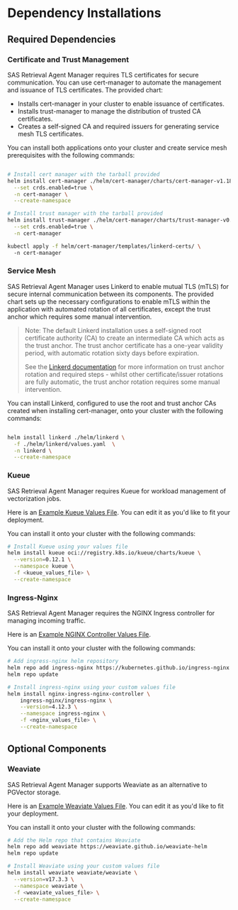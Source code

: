 # Dependency Installations

## Required Dependencies

### Certificate and Trust Management

SAS Retrieval Agent Manager requires TLS certificates for secure communication. You can use cert-manager to automate the
management and issuance of TLS certificates. The provided chart:

* Installs cert-manager in your cluster to enable issuance of certificates.
* Installs trust-manager to manage the distribution of trusted CA certificates.
* Creates a self-signed CA and required issuers for generating service mesh TLS certificates.

You can install both applications onto your cluster and create service mesh prerequisites with the following commands:

```bash

# Install cert manager with the tarball provided 
helm install cert-manager ./helm/cert-manager/charts/cert-manager-v1.18.2.tgz \
  --set crds.enabled=true \
  -n cert-manager \
  --create-namespace

# Install trust manager with the tarball provided 
helm install trust-manager ./helm/cert-manager/charts/trust-manager-v0.18.0.tgz \
  --set crds.enabled=true \
  -n cert-manager

kubectl apply -f helm/cert-manager/templates/linkerd-certs/ \ 
  -n cert-manager

```

### Service Mesh

SAS Retrieval Agent Manager uses Linkerd to enable mutual TLS (mTLS) for secure internal communication between its
components. The provided chart sets up the necessary configurations to enable mTLS within the application with automated
rotation of all certificates, except the trust anchor which requires some manual intervention.

> Note: The default Linkerd installation uses a self-signed root certificate authority (CA) to create an intermediate CA
> which acts as the trust anchor. The trust anchor certificate has a one-year validity period, with automatic rotation
> sixty days before expiration.
>
> See the [Linkerd documentation](https://linkerd.io/2.17/tasks/automatically-rotating-control-plane-tls-credentials/#9-rotating-the-trust-anchor)
> for more information on trust anchor rotation and required steps - whilst other certificate/issuer rotations are fully
> automatic, the trust anchor rotation requires some manual intervention.

You can install Linkerd, configured to use the root and trust anchor CAs created when installing cert-manager, onto your
cluster with the following commands:

```bash

helm install linkerd ./helm/linkerd \
  -f ./helm/linkerd/values.yaml  \
  -n linkerd \
  --create-namespace

```

### Kueue

SAS Retrieval Agent Manager requires Kueue for workload management of vectorization jobs.

Here is an [Example Kueue Values File](../../examples/kueue.yaml). You can edit it as you'd like to fit your deployment.

You can install it onto your cluster with the following commands:

```bash
# Install Kueue using your values file
helm install kueue oci://registry.k8s.io/kueue/charts/kueue \
  --version=0.12.1 \
  --namespace kueue \
  -f <kueue_values_file> \
  --create-namespace
```

### Ingress-Nginx

SAS Retrieval Agent Manager requires the NGINX Ingress controller for managing incoming traffic.

Here is an [Example NGINX Controller Values File](../../examples/nginx.yaml).

You can install it onto your cluster with the following commands:

```bash
# Add ingress-nginx helm repository
helm repo add ingress-nginx https://kubernetes.github.io/ingress-nginx
helm repo update

# Install ingress-nginx using your custom values file
helm install nginx-ingress-nginx-controller \
    ingress-nginx/ingress-nginx \
    --version=4.12.3 \
    --namespace ingress-nginx \
    -f <nginx_values_file> \
    --create-namespace
```

## Optional Components

### Weaviate

SAS Retrieval Agent Manager supports Weaviate as an alternative to PGVector storage.

Here is an [Example Weaviate Values File](../../examples/weaviate.yaml). You can edit it as you'd like to fit your deployment.

You can install it onto your cluster with the following commands:

```bash
# Add the Helm repo that contains Weaviate
helm repo add weaviate https://weaviate.github.io/weaviate-helm
helm repo update

# Install Weaviate using your custom values file
helm install weaviate weaviate/weaviate \
  --version=v17.3.3 \
  --namespace weaviate \
  -f <weaviate_values_file> \
  --create-namespace
```

